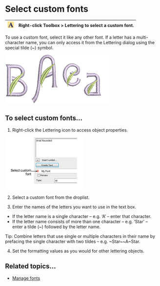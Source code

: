 # Select custom fonts

| ![Lettering00058.png](assets/Lettering00058.png) | Right-click Toolbox > Lettering to select a custom font. |
| ------------------------------------------------ | -------------------------------------------------------- |

To use a custom font, select it like any other font. If a letter has a multi-character name, you can only access it from the Lettering dialog using the special tilde (\~) symbol.

![lettering_custom00059.png](assets/lettering_custom00059.png)

## To select custom fonts...

1. Right-click the Lettering icon to access object properties.

![lettering_custom00060.png](assets/lettering_custom00060.png)

2. Select a custom font from the droplist.

3. Enter the names of the letters you want to use in the text box.

- If the letter name is a single character – e.g. ‘A’ – enter that character.
- If the letter name consists of more than one character – e.g. ‘Star’ – enter a tilde (\~) followed by the letter name.

Tip: Combine letters that use single or multiple characters in their name by prefacing the single character with two tildes – e.g. \~Star\~\~A\~Star.

4. Set the formatting values as you would for other lettering objects.

## Related topics...

- [Manage fonts](Manage_fonts)
